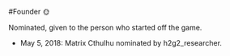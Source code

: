 #Founder 🌞

Nominated, given to the person who started off the game.

- May 5, 2018: Matrix Cthulhu nominated by h2g2_researcher.